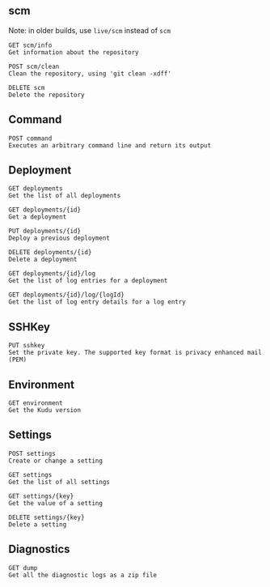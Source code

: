 ## scm

Note: in older builds, use `live/scm` instead of `scm`

    GET scm/info
    Get information about the repository
    
    POST scm/clean	
    Clean the repository, using 'git clean -xdff'
    
    DELETE scm	
    Delete the repository
    	
## Command

    POST command	
    Executes an arbitrary command line and return its output
    	
## Deployment

    GET deployments	
    Get the list of all deployments
    
    GET deployments/{id}	
    Get a deployment
    
    PUT deployments/{id}	
    Deploy a previous deployment
    
    DELETE deployments/{id}	
    Delete a deployment
    
    GET deployments/{id}/log	
    Get the list of log entries for a deployment
    
    GET deployments/{id}/log/{logId}	
    Get the list of log entry details for a log entry
    	
## SSHKey

    PUT sshkey	
    Set the private key. The supported key format is privacy enhanced mail (PEM)
    	
## Environment

    GET environment	
    Get the Kudu version
    	
## Settings

    POST settings	
    Create or change a setting
    
    GET settings	
    Get the list of all settings
    
    GET settings/{key}	
    Get the value of a setting
    
    DELETE settings/{key}	
    Delete a setting
    	
## Diagnostics

    GET dump	
    Get all the diagnostic logs as a zip file
    